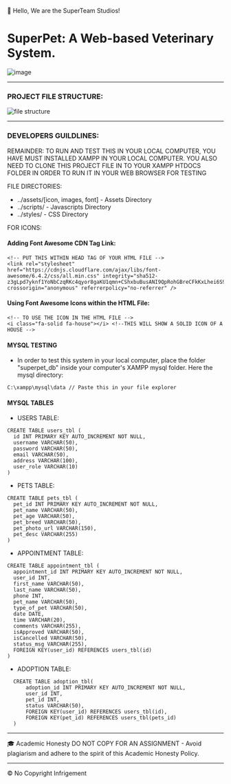 👋 Hello, We are the SuperTeam Studios!

# SuperPet: A Web-based Veterinary System.
![image](https://github.com/Renzxs/SuperPet/assets/90491632/5aa2bade-a8a7-4544-9fa5-bbe8bd18959b)

- - -

### PROJECT FILE STRUCTURE:
![file structure](https://github.com/Renzxs/Veterinary-Web-System/assets/90491632/58d63253-2625-4774-af31-42dc41b602e3)

- - -
### DEVELOPERS GUILDLINES:
REMAINDER: TO RUN AND TEST THIS IN YOUR LOCAL COMPUTER, YOU HAVE MUST INSTALLED XAMPP IN YOUR LOCAL COMPUTER. YOU ALSO NEED TO CLONE THIS PROJECT FILE IN TO YOUR XAMPP HTDOCS FOLDER IN ORDER TO RUN IT IN YOUR WEB BROWSER FOR TESTING

FILE DIRECTORIES:
- ../assets/[icon, images, font] - Assets Directory
- ../scripts/ - Javascripts Directory
- ../styles/ - CSS Directory

FOR ICONS:
#### Adding Font Awesome CDN Tag Link:
```
<!-- PUT THIS WITHIN HEAD TAG OF YOUR HTML FILE -->
<link rel="stylesheet" href="https://cdnjs.cloudflare.com/ajax/libs/font-awesome/6.4.2/css/all.min.css" integrity="sha512-z3gLpd7yknf1YoNbCzqRKc4qyor8gaKU1qmn+CShxbuBusANI9QpRohGBreCFkKxLhei6S9CQXFEbbKuqLg0DA==" crossorigin="anonymous" referrerpolicy="no-referrer" />
```

#### Using Font Awesome Icons within the HTML File:
```
<!-- TO USE THE ICON IN THE HTML FILE -->
<i class="fa-solid fa-house"></i> <!--THIS WILL SHOW A SOLID ICON OF A HOUSE -->
```

#### MYSQL TESTING
- In order to test this system in your local computer, place the folder "superpet_db" inside your computer's XAMPP mysql folder. Here the mysql directory:
```
C:\xampp\mysql\data // Paste this in your file explorer
```

#### MYSQL TABLES
- USERS TABLE:
```
CREATE TABLE users_tbl (
  id INT PRIMARY KEY AUTO_INCREMENT NOT NULL,
  username VARCHAR(50),
  password VARCHAR(50),
  email VARCHAR(50),
  address VARCHAR(100),
  user_role VARCHAR(10)
)
```
- PETS TABLE:
```
CREATE TABLE pets_tbl (
  pet_id INT PRIMARY KEY AUTO_INCREMENT NOT NULL,
  pet_name VARCHAR(50),
  pet_age VARCHAR(50),
  pet_breed VARCHAR(50),
  pet_photo_url VARCHAR(150),
  pet_desc VARCHAR(255)
)
```

- APPOINTMENT TABLE:
```
CREATE TABLE appointment_tbl (
  appointment_id INT PRIMARY KEY AUTO_INCREMENT NOT NULL,
  user_id INT,
  first_name VARCHAR(50),
  last_name VARCHAR(50),
  phone INT,
  pet_name VARCHAR(50),
  type_of_pet VARCHAR(50),
  date DATE,
  time VARCHAR(20),
  comments VARCHAR(255),
  isApproved VARCHAR(50),
  isCancelled VARCHAR(50),
  status_msg VARCHAR(255),
  FOREIGN KEY(user_id) REFERENCES users_tbl(id)
)
```

- ADOPTION TABLE:
```
  CREATE TABLE adoption_tbl(
      adoption_id INT PRIMARY KEY AUTO_INCREMENT NOT NULL,
      user_id INT,
      pet_id INT,
      status VARCHAR(50),
      FOREIGN KEY(user_id) REFERENCES users_tbl(id),
      FOREIGN KEY(pet_id) REFERENCES users_tbl(pets_id)
  )
```


- - - -
🎓 Academic Honesty
DO NOT COPY FOR AN ASSIGNMENT - Avoid plagiarism and adhere to the spirit of this Academic Honesty Policy.

- - - - 
&copy; No Copyright Infrigement
